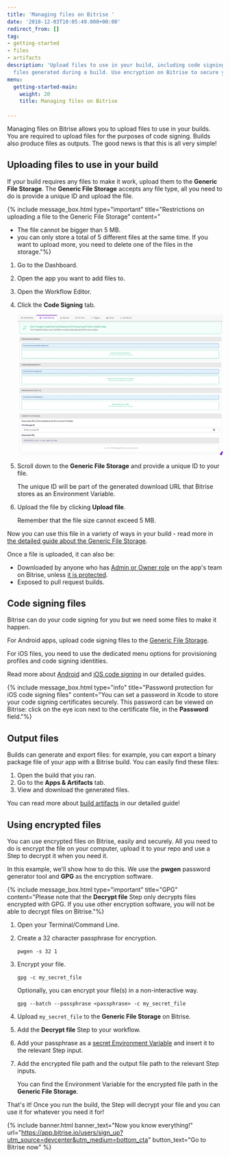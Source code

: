 ```yaml
---
title: 'Managing files on Bitrise '
date: '2018-12-03T10:05:49.000+00:00'
redirect_from: []
tag:
- getting-started
- files
- artifacts
description: 'Upload files to use in your build, including code signing files. Download
  files generated during a build. Use encryption on Bitrise to secure your files. '
menu:
  getting-started-main:
    weight: 20
    title: Managing files on Bitrise

---
```

Managing files on Bitrise allows you to upload files to use in your builds. You are required to upload files for the purposes of code signing. Builds also produce files as outputs. The good news is that this is all very simple!

## Uploading files to use in your build

If your build requires any files to make it work, upload them to the **Generic File Storage**. The **Generic File Storage** accepts any file type, all you need to do is provide a unique ID and upload the file.

{% include message_box.html type="important" title="Restrictions on uploading a file to the Generic File Storage" content="

* The file cannot be bigger than 5 MB.
* you can only store a total of 5 different files at the same time. If you want to upload more, you need to delete one of the files in the storage."%}

1. Go to the Dashboard.
2. Open the app you want to add files to.
3. Open the Workflow Editor.
4. Click the **Code Signing** tab.

   ![](/img/code-signing-tab.png)
5. Scroll down to the **Generic File Storage** and provide a unique ID to your file.

   The unique ID will be part of the generated download URL that Bitrise stores as an Environment Variable.
6. Upload the file by clicking **Upload file**.

   Remember that the file size cannot exceed 5 MB.

Now you can use this file in a variety of ways in your build - read more in [the detailed guide about the Generic File Storage](/tutorials/how-to-use-the-generic-file-storage/).

Once a file is uploaded, it can also be:

* Downloaded by anyone who has [Admin or Owner role](/team-management/user-roles-on-app-teams/) on the app's team on Bitrise, unless [it is protected](/code-signing/ios-code-signing/protecting-your-code-signing-files/).
* Exposed to pull request builds.

## Code signing files

Bitrise can do your code signing for you but we need some files to make it happen.

For Android apps, upload code signing files to the [Generic File Storage]().

For iOS files, you need to use the dedicated menu options for provisioning profiles and code signing identities.

Read more about [Android](/code-signing/android-code-signing/android-code-signing-procedures/) and [iOS code signing](/code-signing/ios-code-signing/code-signing/) in our detailed guides.

{% include message_box.html type="info" title="Password protection for iOS code signing files" content="You can set a password in Xcode to store your code signing certificates securely. This password can be viewed on Bitrise: click on the eye icon next to the certificate file, in the **Password** field."%}

## Output files

Builds can generate and export files: for example, you can export a binary package file of your app with a Bitrise build. You can easily find these files:

1. Open the build that you ran.
2. Go to the **Apps & Artifacts** tab.
3. View and download the generated files.

You can read more about [build artifacts](/builds/build-artifacts-online/) in our detailed guide!

## Using encrypted files

You can use encrypted files on Bitrise, easily and securely. All you need to do is encrypt the file on your computer, upload it to your repo and use a Step to decrypt it when you need it.

In this example, we'll show how to do this. We use the **pwgen** password generator tool and **GPG** as the encryption software.

{% include message_box.html type="important" title="GPG" content="Please note that the **Decrypt file** Step only decrypts files encrypted with GPG. If you use other encryption software, you will not be able to decrypt files on Bitrise."%}

1. Open your Terminal/Command Line.
2. Create a 32 character passphrase for encryption.

       pwgen -s 32 1
3. Encrypt your file.

       gpg -c my_secret_file

   Optionally, you can encrypt your file(s) in a non-interactive way.

       gpg --batch --passphrase <passphrase> -c my_secret_file
4. Upload `my_secret_file` to the **Generic File Storage** on Bitrise.
5. Add the **Decrypt file** Step to your workflow.
6. Add your passphrase as a [secret Environment Variable](/builds/env-vars-secret-env-vars/) and insert it to the relevant Step input.
7. Add the encrypted file path and the output file path to the relevant Step inputs.

   You can find the Environment Variable for the encrypted file path in the **Generic File Storage**.

That's it! Once you run the build, the Step will decrypt your file and you can use it for whatever you need it for!

{% include banner.html banner_text="Now you know everything!" url="https://app.bitrise.io/users/sign_up?utm_source=devcenter&utm_medium=bottom_cta" button_text="Go to Bitrise now" %}